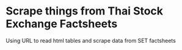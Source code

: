 # Scrape things from Thai Stock Exchange Factsheets

Using URL to read html tables and scrape data from SET factsheets
